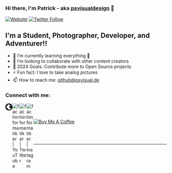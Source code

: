 ### Hi there, I'm Patrick - aka [psvisualdesign][website] 👋

[![Website](https://img.shields.io/website?label=psvisual.de&style=for-the-badge&url=https%3A%2F%2Fpsvisual.de)](https://psvisual.de)
[![Twitter Follow](https://img.shields.io/twitter/follow/psvisualdesign?color=1DA1F2&logo=twitter&style=for-the-badge)](https://twitter.com/intent/follow?original_referer=https%3A%2F%2Fgithub.com%2Ffachinformatiker&screen_name=psvisualdesign)



## I'm a Student, Photographer, Developer, and Adventurer!!

- 🌱 I’m currently learning everything 🤣
- 👯 I’m looking to collaborate with other content creators
- 🥅 2024 Goals: Contribute more to Open Source projects
- ⚡ Fun fact: I love to take analog pictures
- 📫 How to reach me: github@psvisual.de

<!---
### Spotify Playing 🎧

[<img src="https://now-playing-codestackr.vercel.app/api/spotify-playing" alt="codeSTACKr Spotify Playing" width="350" />](https://open.spotify.com/user/swyqyimdc12jajde4vpwd2x1b)
--->

### Connect with me:

[<img align="left" alt="psvisual.de" width="22px" src="https://raw.githubusercontent.com/iconic/open-iconic/master/svg/globe.svg" />][website]
[<img align="left" alt="fachinformatiker | YouTube" width="22px" src="https://cdn.jsdelivr.net/npm/simple-icons@v3/icons/youtube.svg" />][youtube]
[<img align="left" alt="fachinformatiker | Twitter" width="22px" src="https://cdn.jsdelivr.net/npm/simple-icons@v3/icons/twitter.svg" />][twitter]
[<img align="left" alt="fachinformatiker | Instagram" width="22px" src="https://cdn.jsdelivr.net/npm/simple-icons@v3/icons/instagram.svg" />][instagram]

<br />
<br />

<a href="https://www.buymeacoffee.com/fachinformatiker" target="_blank"><img src="https://cdn.buymeacoffee.com/buttons/default-orange.png" alt="Buy Me A Coffee" height="41" width="174"></a>

<br />
<br />

---


[website]: https://psvisual.de
[twitter]: https://twitter.com/psvisualdesign
[youtube]: https://youtube.com/psvisualdesign
[instagram]: https://instagram.com/psvisualdesign
